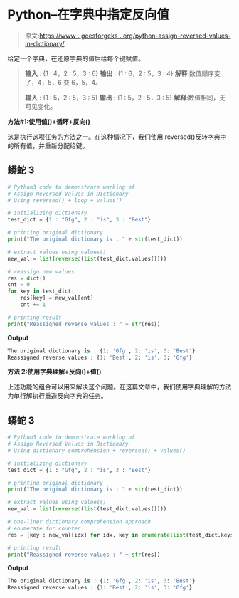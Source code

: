 # Python–在字典中指定反向值

> 原文:[https://www . geesforgeks . org/python-assign-reversed-values-in-dictionary/](https://www.geeksforgeeks.org/python-assign-reversed-values-in-dictionary/)

给定一个字典，在还原字典的值后给每个键赋值。

> **输入** : {1 : 4，2 : 5，3 : 6}
> **输出** : {1 : 6，2 : 5，3 : 4}
> **解释**:数值顺序变了，4，5，6 变 6，5，4。
> 
> **输入** : {1 : 5，2 : 5，3 : 5}
> **输出** : {1 : 5，2 : 5，3 : 5}
> **解释**:数值相同，无可见变化。

**方法#1:使用值()+循环+反向()**

这是执行这项任务的方法之一。在这种情况下，我们使用 reversed()反转字典中的所有值，并重新分配给键。

## 蟒蛇 3

```py
# Python3 code to demonstrate working of 
# Assign Reversed Values in Dictionary
# Using reversed() + loop + values()

# initializing dictionary
test_dict = {1 : "Gfg", 2 : "is", 3 : "Best"}

# printing original dictionary
print("The original dictionary is : " + str(test_dict))

# extract values using values()
new_val = list(reversed(list(test_dict.values())))

# reassign new values
res = dict()
cnt = 0
for key in test_dict:
    res[key] = new_val[cnt]
    cnt += 1

# printing result 
print("Reassigned reverse values : " + str(res)) 
```

**Output**

```py
The original dictionary is : {1: 'Gfg', 2: 'is', 3: 'Best'}
Reassigned reverse values : {1: 'Best', 2: 'is', 3: 'Gfg'}

```

**方法 2:使用字典理解+反向()+值()**

上述功能的组合可以用来解决这个问题。在这篇文章中，我们使用字典理解的方法为单行解执行重造反向字典的任务。

## 蟒蛇 3

```py
# Python3 code to demonstrate working of 
# Assign Reversed Values in Dictionary
# Using dictionary comprehension + reversed() + values()

# initializing dictionary
test_dict = {1 : "Gfg", 2 : "is", 3 : "Best"}

# printing original dictionary
print("The original dictionary is : " + str(test_dict))

# extract values using values()
new_val = list(reversed(list(test_dict.values())))

# one-liner dictionary comprehension approach
# enumerate for counter
res = {key : new_val[idx] for idx, key in enumerate(list(test_dict.keys()))}

# printing result 
print("Reassigned reverse values : " + str(res)) 
```

**Output**

```py
The original dictionary is : {1: 'Gfg', 2: 'is', 3: 'Best'}
Reassigned reverse values : {1: 'Best', 2: 'is', 3: 'Gfg'}

```